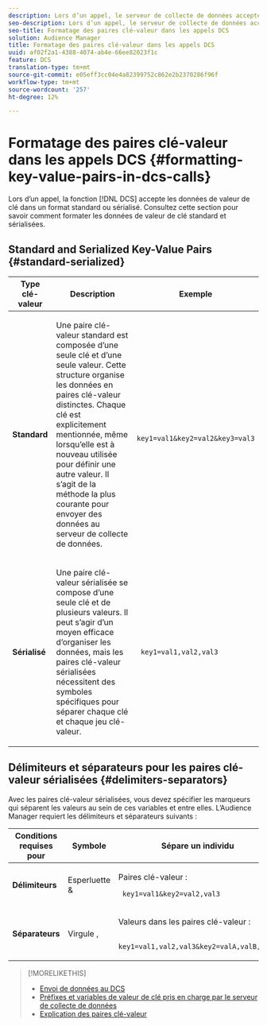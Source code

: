 ```yaml
---
description: Lors d’un appel, le serveur de collecte de données accepte les données de valeur de clé dans un format standard ou sérialisé. Consultez cette section pour savoir comment formater les données de valeur de clé standard et sérialisées.
seo-description: Lors d’un appel, le serveur de collecte de données accepte les données de valeur de clé dans un format standard ou sérialisé. Consultez cette section pour savoir comment formater les données de valeur de clé standard et sérialisées.
seo-title: Formatage des paires clé-valeur dans les appels DCS
solution: Audience Manager
title: Formatage des paires clé-valeur dans les appels DCS
uuid: af02f2a1-4388-4074-ab4e-66ee82023f1c
feature: DCS
translation-type: tm+mt
source-git-commit: e05eff3cc04e4a82399752c862e2b2370286f96f
workflow-type: tm+mt
source-wordcount: '257'
ht-degree: 12%

---
```



# Formatage des paires clé-valeur dans les appels DCS {#formatting-key-value-pairs-in-dcs-calls}

Lors d’un appel, la fonction [!DNL DCS] accepte les données de valeur de clé dans un format standard ou sérialisé. Consultez cette section pour savoir comment formater les données de valeur de clé standard et sérialisées.

## Standard and Serialized Key-Value Pairs {#standard-serialized}

<table id="table_A220F9B359F34C6EA7B83618FC22EE3A"> 
 <thead> 
  <tr> 
   <th colname="col1" class="entry"> Type clé-valeur </th> 
   <th colname="col2" class="entry"> Description </th> 
   <th colname="col3" class="entry"> Exemple </th> 
  </tr> 
 </thead>
 <tbody> 
  <tr> 
   <td colname="col1"> <b>Standard</b> </td> 
   <td colname="col2"> <p>Une paire clé-valeur standard est composée d’une seule clé et d’une seule valeur. Cette structure organise les données en paires clé-valeur distinctes. Chaque clé est explicitement mentionnée, même lorsqu’elle est à nouveau utilisée pour définir une autre valeur. Il s’agit de la méthode la plus courante pour envoyer des données au serveur de collecte de données. </p> </td>
   <td colname="col3"> <code> key1=val1&amp;key2=val2&amp;key3=val3</code> </td>
  </tr>
  <tr> 
   <td colname="col1"> <b>Sérialisé</b> </td> 
   <td colname="col2"> <p>Une paire clé-valeur sérialisée se compose d’une seule clé et de plusieurs valeurs. Il peut s’agir d’un moyen efficace d’organiser les données, mais les paires clé-valeur sérialisées nécessitent des symboles spécifiques pour séparer chaque clé et chaque jeu clé-valeur. </p> </td> 
   <td colname="col3"> <code> key1=val1,val2,val3</code> </td> 
  </tr>
 </tbody>
</table>

## Délimiteurs et séparateurs pour les paires clé-valeur sérialisées {#delimiters-separators}

Avec les paires clé-valeur sérialisées, vous devez spécifier les marqueurs qui séparent les valeurs au sein de ces variables et entre elles. L’Audience Manager requiert les délimiteurs et séparateurs suivants :

<table id="table_8FD4E6B9506943AEA619D4089913ECBC"> 
 <thead> 
  <tr> 
   <th colname="col1" class="entry"> Conditions requises pour </th> 
   <th colname="col2" class="entry"> Symbole </th> 
   <th colname="col3" class="entry"> Sépare un individu </th> 
  </tr>
 </thead>
 <tbody> 
  <tr> 
   <td colname="col1"><b>Délimiteurs</b> </td> 
   <td colname="col2"> Esperluette &amp; </td> 
   <td colname="col3"> <p>Paires clé-valeur : </p> <p><code> key1=val1&amp;key2=val2,val3</code> </p> </td> 
  </tr> 
  <tr> 
   <td colname="col1"><b>Séparateurs</b> </td> 
   <td colname="col2"> Virgule , </td> 
   <td colname="col3"> <p>Valeurs dans les paires clé-valeur : </p> <p><code> key1=val1,val2,val3&amp;key2=valA,valB,valC</code> </p> </td> 
  </tr> 
 </tbody> 
</table>

>[!MORELIKETHIS]
>
>* [Envoi de données au DCS](../../../api/dcs-intro/dcs-event-calls/dcs-url-send.md)
>* [Préfixes et variables de valeur de clé pris en charge par le serveur de collecte de données](../../../api/dcs-intro/dcs-api-reference/dcs-keys.md)
>* [Explication des paires clé-valeur](../../../reference/key-value-pairs-explained.md)

